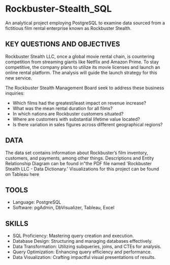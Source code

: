 # Rockbuster-Stealth_SQL
An analytical project employing PostgreSQL to examine data sourced from a fictitious film rental enterprise known as Rockbuster Stealth.

## KEY QUESTIONS AND OBJECTIVES
Rockbuster Stealth LLC, once a global movie rental chain, is countering competition from streaming giants like Netflix and Amazon Prime. To stay competitive, the company plans to utilize its movie licenses and launch an online rental platform. The analysis will guide the launch strategy for this new service.

The Rockbuster Stealth Management Board seek to address these business inquiries:
- Which films had the greatest/least impact on revenue increase?
- What was the mean rental duration for all films?
- In which nations are Rockbuster customers situated?
- Where are customers with substantial lifetime value located?
- Is there variation in sales figures across different geographical regions?


## DATA
The data set contains information about Rockbuster’s film inventory, customers, and payments, among other things.
Descriptions and Entity Relationship Diagram can be found in"the PDF file named 'Rockbuster Stealth LLC - Data Dictionary.' Visualizations for this project can be found on Tableau here


## TOOLS
- Language: PostgreSQL
- Software: pgAdmin, DbVisualizer, Tableau, Excel

## SKILLS
- SQL Proficiency: Mastering query creation and execution.
- Database Design: Structuring and managing databases effectively.
- Data Transformation: Utilizing subqueries, joins, and CTEs for analysis.
- Query Optimization: Enhancing query efficiency and performance.
- Data Visualization: Crafting impactful visual presentations of results.

